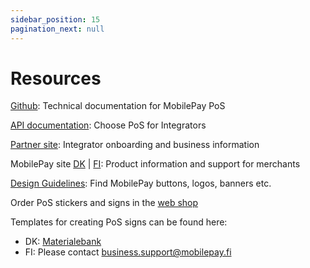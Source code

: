 ```yaml
---
sidebar_position: 15
pagination_next: null
---
```


# Resources

[Github](https://mobilepaydev.github.io/MobilePay-PoS-v10/index): Technical documentation for MobilePay PoS

[API documentation](https://developer.mobilepay.dk/product): Choose PoS for Integrators

[Partner site](https://www.mobilepaygroup.com/partner/point-of-sale): Integrator onboarding and business information

MobilePay site [DK](https://www.mobilepay.dk/erhverv/fysiske-butikker/mobilepay-point-of-sale) | [FI](https://mobilepay.fi/yrityksille/myyntipisteet/mobilepay-point-of-sale): Product information and support for merchants

[Design Guidelines](https://developer.mobilepay.dk/design): Find MobilePay buttons, logos, banners etc.

Order PoS stickers and signs in the [web shop](https://mp.bordingcentral.dk/user/Login.aspx)

Templates for creating PoS signs can be found here:

* DK: [Materialebank](https://mobilepay.dk/materialebank/marketingmateriale/skilte/skiltning-til-pos)
* FI: Please contact business.support@mobilepay.fi
